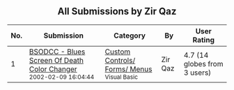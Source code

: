 ﻿<div align="center">

## All Submissions by Zir Qaz

</div>

No.  | Submission | Category | By   | User Rating
---- | ---------- | -------- | ---- | -----------
1 | [BSODCC \- Blues Screen Of Death Color Changer<br /><sup>2002-02-09 16:04:44</sup>](https://github.com/Planet-Source-Code/zir-qaz-bsodcc-blues-screen-of-death-color-changer__1-5962) | [Custom Controls/ Forms/  Menus<br /><sup>Visual Basic</sup>](../ByCategory/custom-controls-forms-menus__1-4.md) | Zir Qaz | 4.7 (14 globes from 3 users)
